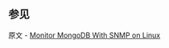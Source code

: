 ## 参见

原文 - [Monitor MongoDB With SNMP on Linux]( https://docs.mongodb.com/manual/tutorial/monitor-with-snmp/ )


